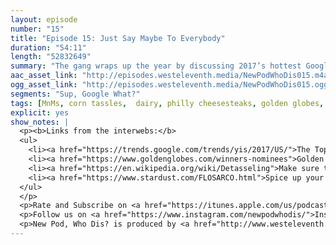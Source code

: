 ```yaml
---
layout: episode
number: "15"
title: "Episode 15: Just Say Maybe To Everybody"
duration: "54:11"
length: "52832649"
summary: "The gang wraps up the year by discussing 2017’s hottest Google searches, the merits of New Year’s resolutions, and some unconventional methods for remedying colds."
aac_asset_link: "http://episodes.westeleventh.media/NewPodWhoDis015.m4a"
ogg_asset_link: "http://episodes.westeleventh.media/NewPodWhoDis015.ogg"
segments: "Sup, Google What?"
tags: [MnMs, corn tassles,  dairy, philly cheesesteaks, golden globes, pitch perfect, netflix, awards shows, SNL, social media, cleanse, bands, resolutions, faxing, organization, no, wanderlust, slime, eclipse, patagonia, phone number neighbor, google, hue light, netipot, poop toga, podcast, hq trivia]
explicit: yes
show_notes: |
  <p><b>Links from the interwebs:</b>
  <ul>
    <li><a href="https://trends.google.com/trends/yis/2017/US/">The Top Google Searches of 2017</a></li>
    <li><a href="https://www.goldenglobes.com/winners-nominees">Golden Globe Nominees</a></li>
    <li><a href="https://en.wikipedia.org/wiki/Detasseling">Make sure to detassel your corn.</a></li>
    <li><a href="https://www.stardust.com/FLOSARCO.html">Spice up your home lighting with an Arco Lamp.</a></li>
  </ul>
  </p>
  <p>Rate and Subscribe on <a href="https://itunes.apple.com/us/podcast/id1289536070">iTunes</a>.</p>
  <p>Follow us on <a href="https://www.instagram.com/newpodwhodis/">Instagram</a>, <a href="https://www.youtube.com/channel/UCk_pIgOoAhNGrrTitkGEMqw">YouTube</a>, <a href="https://twitter.com/newpod_whodis">Twitter</a>, and <a href="https://www.facebook.com/newpodwhodis">Facebook</a>.Email us some digital mail at <a href="mailto:newpodwhodis@gmail.com">newpodwhodis@gmail.com</a>.</p>
  <p>New Pod, Who Dis? is produced by <a href="http://www.westeleventh.media/">West Eleventh Media</a> from Washington, D.C.</p>
---
```

